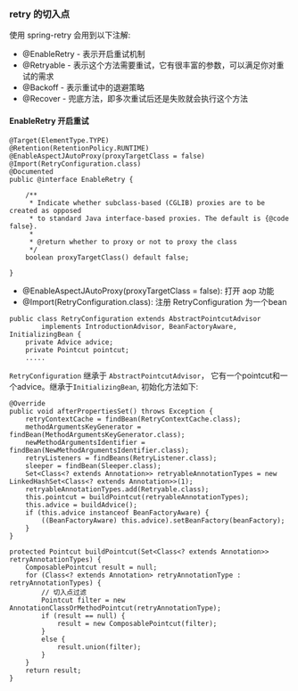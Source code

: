### retry 的切入点

使用 spring-retry 会用到以下注解:
- @EnableRetry - 表示开启重试机制
- @Retryable - 表示这个方法需要重试，它有很丰富的参数，可以满足你对重试的需求
- @Backoff - 表示重试中的退避策略
- @Recover - 兜底方法，即多次重试后还是失败就会执行这个方法



#### EnableRetry 开启重试
``` 
@Target(ElementType.TYPE)
@Retention(RetentionPolicy.RUNTIME)
@EnableAspectJAutoProxy(proxyTargetClass = false)
@Import(RetryConfiguration.class)
@Documented
public @interface EnableRetry {

	/**
	 * Indicate whether subclass-based (CGLIB) proxies are to be created as opposed
	 * to standard Java interface-based proxies. The default is {@code false}.
	 *
	 * @return whether to proxy or not to proxy the class
	 */
	boolean proxyTargetClass() default false;

}
```
- @EnableAspectJAutoProxy(proxyTargetClass = false): 打开 aop 功能
- @Import(RetryConfiguration.class): 注册 RetryConfiguration 为一个bean

```
public class RetryConfiguration extends AbstractPointcutAdvisor
		implements IntroductionAdvisor, BeanFactoryAware, InitializingBean {
	private Advice advice;
	private Pointcut pointcut;
	.....
```
`RetryConfiguration` 继承于 `AbstractPointcutAdvisor`， 它有一个pointcut和一个advice。继承于`InitializingBean`, 初始化方法如下:
``` 
@Override
public void afterPropertiesSet() throws Exception {
    retryContextCache = findBean(RetryContextCache.class);
    methodArgumentsKeyGenerator = findBean(MethodArgumentsKeyGenerator.class);
    newMethodArgumentsIdentifier = findBean(NewMethodArgumentsIdentifier.class);
    retryListeners = findBeans(RetryListener.class);
    sleeper = findBean(Sleeper.class);
    Set<Class<? extends Annotation>> retryableAnnotationTypes = new LinkedHashSet<Class<? extends Annotation>>(1);
    retryableAnnotationTypes.add(Retryable.class);
    this.pointcut = buildPointcut(retryableAnnotationTypes);
    this.advice = buildAdvice();
    if (this.advice instanceof BeanFactoryAware) {
        ((BeanFactoryAware) this.advice).setBeanFactory(beanFactory);
    }
}

protected Pointcut buildPointcut(Set<Class<? extends Annotation>> retryAnnotationTypes) {
    ComposablePointcut result = null;
    for (Class<? extends Annotation> retryAnnotationType : retryAnnotationTypes) {
        // 切入点过滤
        Pointcut filter = new AnnotationClassOrMethodPointcut(retryAnnotationType);
        if (result == null) {
            result = new ComposablePointcut(filter);
        }
        else {
            result.union(filter);
        }
    }
    return result;
}
```

